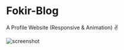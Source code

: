 # Fokir-Blog
A Profile Website (Responsive &amp; Animation) ✌

![screenshot](https://user-images.githubusercontent.com/61433385/184552664-e6599941-20a7-4a07-9a0b-8b34d5859a9a.png)

